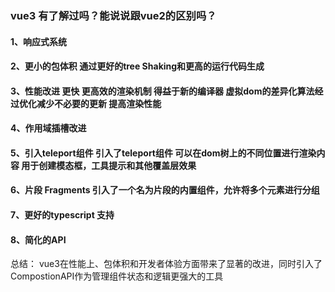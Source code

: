 ### vue3 有了解过吗？能说说跟vue2的区别吗？

#### 1、响应式系统
#### 2、更小的包体积  通过更好的tree Shaking和更高的运行代码生成
#### 3、性能改进     更快 更高效的渲染机制 得益于新的编译器 虚拟dom的差异化算法经过优化减少不必要的更新 提高渲染性能
#### 4、作用域插槽改进   
#### 5、引入teleport组件  引入了teleport组件 可以在dom树上的不同位置进行渲染内容 用于创建模态框，工具提示和其他覆盖层效果
#### 6、片段 Fragments    引入了一个名为片段的内置组件，允许将多个元素进行分组
#### 7、更好的typescript 支持
#### 8、简化的API

总结：
vue3在性能上、包体积和开发者体验方面带来了显著的改进，同时引入了CompostionAPI作为管理组件状态和逻辑更强大的工具
